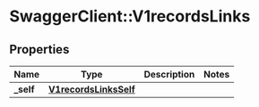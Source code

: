 # SwaggerClient::V1recordsLinks

## Properties
Name | Type | Description | Notes
------------ | ------------- | ------------- | -------------
**_self** | [**V1recordsLinksSelf**](V1recordsLinksSelf.md) |  | 

